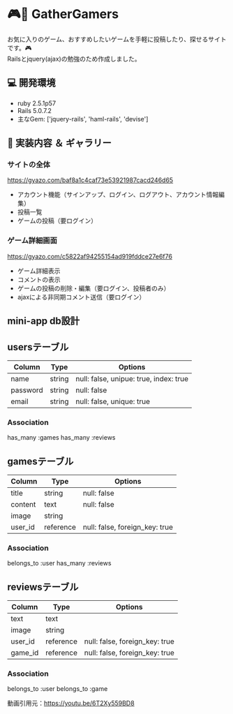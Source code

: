 # :video_game::space_invader: GatherGamers
お気に入りのゲーム、おすすめしたいゲームを手軽に投稿したり、探せるサイトです。:video_game:  
Railsとjquery(ajax)の勉強のため作成しました。

## :computer: 開発環境
- ruby 2.5.1p57
- Rails 5.0.7.2
- 主なGem: ['jquery-rails', 'haml-rails', 'devise']

## :star2: 実装内容 ＆ ギャラリー
### サイトの全体
https://gyazo.com/baf8a1c4caf73e53921987cacd246d65
- アカウント機能（サインアップ、ログイン、ログアウト、アカウント情報編集）
- 投稿一覧
- ゲームの投稿（要ログイン）

### ゲーム詳細画面
https://gyazo.com/c5822af94255154ad919fddce27e6f76
- ゲーム詳細表示
- コメントの表示
- ゲームの投稿の削除・編集（要ログイン、投稿者のみ）
- ajaxによる非同期コメント送信（要ログイン）

## mini-app db設計
## usersテーブル
|Column|Type|Options|
|------|----|-------|
|name|string|null: false, unipue: true, index: true|
|password|string|null: false|
|email|string|null: false, unique: true|
### Association
has_many :games
has_many :reviews

## gamesテーブル
|Column|Type|Options|
|------|----|-------|
|title|string|null: false|
|content|text|null: false|
|image|string||
|user_id|reference|null: false, foreign_key: true|
### Association
belongs_to :user
has_many :reviews

## reviewsテーブル
|Column|Type|Options|
|------|----|-------|
|text|text||
|image|string||
|user_id|reference|null: false, foreign_key: true|
|game_id|reference|null: false, foreign_key: true|
### Association
belongs_to :user
belongs_to :game

動画引用元：https://youtu.be/6T2Xy559BD8
